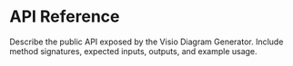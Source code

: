 # API Reference

Describe the public API exposed by the Visio Diagram Generator.
Include method signatures, expected inputs, outputs, and example usage.
